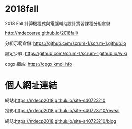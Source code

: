 # 2018fall
2018 Fall 計算機程式與電腦輔助設計實習課程分組倉儲

http://mdecourse.github.io/2018fall/

分組示範倉儲: https://github.com/scrum-1/scrum-1.github.io

設定步驟: https://github.com/scrum-1/scrum-1.github.io/wiki

cpgx 網站: https://cpgx.kmol.info

# 個人網址連結

網站:https://mdecp2018.github.io/site-s40723210

投影:https://mdecp2018.github.io/site-s40723210/reveal

網誌:https://mdecp2018.github.io/site-s40723210/blog